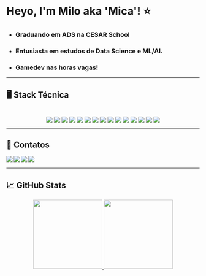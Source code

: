 # Heyo, I'm Milo aka 'Mica'! ⭐ 

- ### Graduando em ADS na CESAR School
- ### Entusiasta em estudos de Data Science e ML/AI.
- ### Gamedev nas horas vagas!

---
## 🖥️ **Stack Técnica**

<div style="display:inline_block" align="center"><br>
<img align="center" src="https://img.shields.io/badge/Python-050a30?style=for-the-badge&logo=python&logoColor=ffdd54">
<img align="center" src="https://img.shields.io/badge/Pandas-050a30?style=for-the-badge&logo=pandas&logoColor=ff00ff">
<img align="center" src="https://img.shields.io/badge/NumPy-050a30?style=for-the-badge&logo=numpy&logoColor=00ffff">
<img align="center" src="https://img.shields.io/badge/Matplotlib-%23ffffff.svg?style=for-the-badge&logo=Matplotlib&logoColor=black&color=050a30">
<img align="center" src="https://img.shields.io/badge/scikit--learn-%23F7931E.svg?style=for-the-badge&logo=scikit-learn&logoColor=ff9900&color=050a30">
<img align="center" src="https://img.shields.io/badge/SciPy-%230C55A5.svg?style=for-the-badge&logo=scipy&logoColor=%white&color=050a30">
<img align="center" src="https://img.shields.io/badge/FastAPI-050a30?style=for-the-badge&logo=fastapi&logoColor=ff9900">
<img align="center" src="https://img.shields.io/badge/SQL-050a30?style=for-the-badge&logo=sqlite&logoColor=00ffff">
<img align="center" src="https://img.shields.io/badge/Git-050a30?style=for-the-badge&logo=git&logoColor=ff9900">
<img align="center" src="https://img.shields.io/badge/github-%23121011.svg?style=for-the-badge&logo=github&logoColor=white&color=050a30">
<img align="center" src="https://img.shields.io/badge/Power%20BI-050a30?style=for-the-badge&logo=powerbi&logoColor=00ffff">
<img align="center" src="https://img.shields.io/badge/Jupyter-050a30?style=for-the-badge&logo=jupyter&logoColor=ff6f00">
<img align="center" src="https://img.shields.io/badge/Anaconda-%2344A833.svg?style=for-the-badge&logo=anaconda&logoColor=green&color=050a30">
<img align="center" src="https://img.shields.io/badge/GODOT-%23FFFFFF.svg?style=for-the-badge&logo=godot-engine&color=050a30">
<img align="center" src="https://img.shields.io/badge/c-%2300599C.svg?style=for-the-badge&logo=c&logoColor=white&color=050a30">
</div>

---

## 📌 **Contatos**

<div>
  <a href="mailto:milomoreirac@gmail.com" target="_blank"><img align="left" src="https://img.shields.io/badge/Gmail-D14836?style=for-the-badge&logo=gmail&logoColor=white" target="_blank"></a>
  <a href="https://github.com/DuMilo" target="_blank"><img align="left" src="https://img.shields.io/badge/GitHub-100000?style=for-the-badge&logo=github&logoColor=white" target="_blank"></a>
  <a href="https://www.linkedin.com/in/milo-moreira-a28794265/" target="_blank"><img align="left" src="https://img.shields.io/badge/LinkedIn-0077B5?style=for-the-badge&logo=linkedin&logoColor=white" target="_blank"></a>
  <a href="https://dumbeloop.itch.io" target="_blank"><img align="left" src="https://img.shields.io/badge/Itch.io-FA5C5C?style=for-the-badge&logo=itchdotio&logoColor=white" target="_blank"></a>
</div> <br>

---

## 📈 **GitHub Stats**

<div align="center">
  <a href="https://github.com/DuMilo">
  <img height="180em" src="https://github-readme-stats.vercel.app/api?username=DuMilo&show_icons=true&theme=dracula"/>
  <img height="180em" src="https://github-readme-stats.vercel.app/api/top-langs/?username=DuMilo&layout=compact&theme=dracula&langs_count=16"/>
</div>
    
